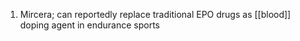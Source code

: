 1. Mircera; can reportedly replace traditional EPO drugs as [[blood]] doping agent in endurance sports